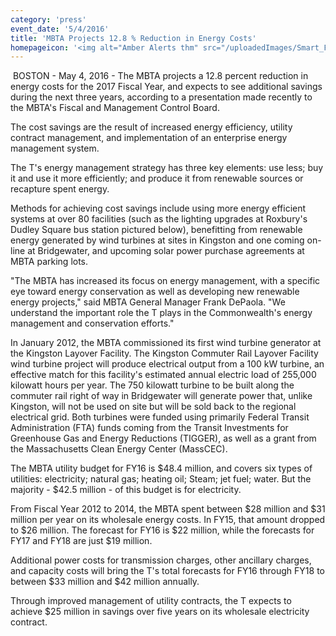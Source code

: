 ```yaml
---
category: 'press'
event_date: '5/4/2016'
title: 'MBTA Projects 12.8 % Reduction in Energy Costs'
homepageicon: '<img alt="Amber Alerts thm" src="/uploadedImages/Smart_Forms/News,_Events_and_Press_Releases/NoSta_OrLine_Inbnd_thm.gif?n=1904" />'
---
```

<p>&#160;BOSTON - May 4, 2016 - The MBTA projects a 12.8 percent reduction in energy costs for the 2017 Fiscal Year, and expects to see additional savings during the next three years, according to a presentation made recently to the MBTA's Fiscal and Management Control Board.</p>
<p>The cost savings are the result of increased energy efficiency, utility contract management, and implementation of an enterprise energy management system.</p>
<p>The T's energy management strategy has three key elements: use less; buy it and use it more efficiently; and produce it from renewable sources or recapture spent energy.</p>
<p>Methods for achieving cost savings include using more energy efficient systems at over 80 facilities (such as the lighting upgrades at Roxbury's Dudley Square bus station pictured below), benefitting from renewable energy generated by wind turbines at sites in Kingston and one coming on-line at Bridgewater, and upcoming solar power purchase agreements at MBTA parking lots.</p>
<p>"The MBTA has increased its focus on energy management, with a specific eye toward energy conservation as well as developing new renewable energy projects," said MBTA General Manager Frank DePaola. "We understand the important role the T plays in the Commonwealth's energy management and conservation efforts."</p>
<p>In January 2012, the MBTA commissioned its first wind turbine generator at the Kingston Layover Facility. The Kingston Commuter Rail Layover Facility wind turbine project will produce electrical output from a 100 kW turbine, an effective match for this facility's estimated annual electric load of 255,000 kilowatt hours per year. The 750 kilowatt turbine to be built along the commuter rail right of way in Bridgewater will generate power that, unlike Kingston, will not be used on site but will be sold back to the regional electrical grid. Both turbines were funded using primarily Federal Transit Administration (FTA) funds coming from the Transit Investments for Greenhouse Gas and Energy Reductions (TIGGER), as well as a grant from the Massachusetts Clean Energy Center (MassCEC).</p>
<p>The MBTA utility budget for FY16 is $48.4 million, and covers six types of utilities: electricity; natural gas; heating oil; Steam; jet fuel; water. But the majority - $42.5 million - of this budget is for electricity.</p>
<p>From Fiscal Year 2012 to 2014, the MBTA spent between $28 million and $31 million per year on its wholesale energy costs. In FY15, that amount dropped to $26 million. The forecast for FY16 is $22 million, while the forecasts for FY17 and FY18 are just $19 million.</p>
<p>Additional power costs for transmission charges, other ancillary charges, and capacity costs will bring the T's total forecasts for FY16 through FY18 to between $33 million and $42 million annually.</p>
<p>Through improved management of utility contracts, the T expects to achieve $25 million in savings over five years on its wholesale electricity contract.</p>


